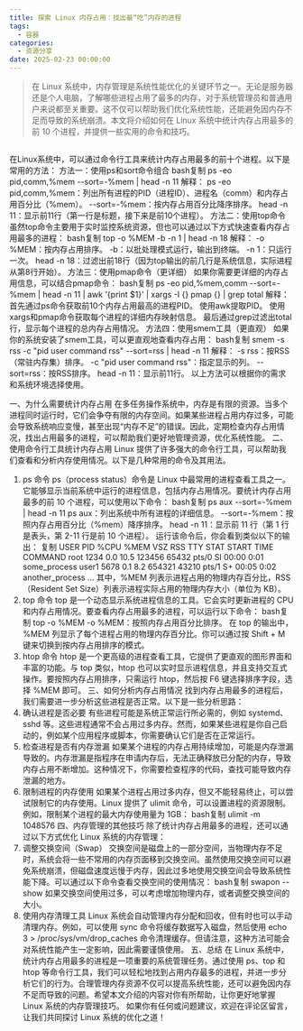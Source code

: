 ```yaml
---
title: 探索 Linux 内存占用：找出最“吃”内存的进程
tags:
  - 容器
categories:
  - 资源分享
date: 2025-02-23 00:00:00
---
```


> 在 Linux 系统中，内存管理是系统性能优化的关键环节之一。无论是服务器还是个人电脑，了解哪些进程占用了最多的内存，对于系统管理员和普通用户来说都至关重要。这不仅可以帮助我们优化系统性能，还能避免因内存不足而导致的系统崩溃。本文将介绍如何在 Linux 系统中统计内存占用最多的前 10 个进程，并提供一些实用的命令和技巧。

<!-- more -->

## 

在Linux系统中，可以通过命令行工具来统计内存占用最多的前十个进程。以下是常用的方法：
方法一：使用ps和sort命令组合
bash复制
ps -eo pid,comm,%mem --sort=-%mem | head -n 11
解释：
ps -eo pid,comm,%mem：列出所有进程的PID（进程ID）、进程名（comm）和内存占用百分比（%mem）。
--sort=-%mem：按内存占用百分比降序排序。
head -n 11：显示前11行（第一行是标题，接下来是前10个进程）。
方法二：使用top命令
虽然top命令主要用于实时监控系统资源，但也可以通过以下方式快速查看内存占用最多的进程：
bash复制
top -o %MEM -b -n 1 | head -n 18
解释：
-o %MEM：按内存占用排序。
-b：以批处理模式运行，输出到终端。
-n 1：只运行一次。
head -n 18：过滤出前18行（因为top输出的前几行是系统信息，实际进程从第8行开始）。
方法三：使用pmap命令（更详细）
如果你需要更详细的内存占用信息，可以结合pmap命令：
bash复制
ps -eo pid,%mem,comm --sort=-%mem | head -n 11 | awk '{print $1}' | xargs -I {} pmap {} | grep total
解释：
首先通过ps命令获取前10个内存占用最高的进程PID。
使用awk提取PID。
使用xargs和pmap命令获取每个进程的详细内存映射信息。
最后通过grep过滤出total行，显示每个进程的总内存占用情况。
方法四：使用smem工具（更直观）
如果你的系统安装了smem工具，可以更直观地查看内存占用：
bash复制
smem -s rss -c "pid user command rss" --sort=rss | head -n 11
解释：
-s rss：按RSS（常驻内存集）排序。
-c "pid user command rss"：指定显示的列。
--sort=rss：按RSS排序。
head -n 11：显示前11行。
以上方法可以根据你的需求和系统环境选择使用。



一、为什么需要统计内存占用
在多任务操作系统中，内存是有限的资源。当多个进程同时运行时，它们会争夺有限的内存空间。如果某些进程占用内存过多，可能会导致系统响应变慢，甚至出现“内存不足”的错误。因此，定期检查内存占用情况，找出占用最多的进程，可以帮助我们更好地管理资源，优化系统性能。
二、使用命令行工具统计内存占用
Linux 提供了许多强大的命令行工具，可以帮助我们查看和分析内存使用情况。以下是几种常用的命令及其用法。
1. ps 命令
ps（process status）命令是 Linux 中最常用的进程查看工具之一。它能够显示当前系统中运行的进程信息，包括内存占用情况。要统计内存占用最多的前 10 个进程，可以使用以下命令：
bash复制
ps aux --sort=-%mem | head -n 11
ps aux：列出系统中所有进程的详细信息。
--sort=-%mem：按照内存占用百分比（%mem）降序排序。
head -n 11：显示前 11 行（第 1 行是表头，第 2-11 行是前 10 个进程）。
运行该命令后，你会看到类似以下的输出：
复制
USER       PID %CPU %MEM    VSZ   RSS TTY      STAT START   TIME COMMAND
root       1234 0.0 10.5 123456 65432 pts/0    Sl   00:00   0:01 some_process
user1      5678 0.1  8.2 654321 43210 pts/1    S+   00:05   0:02 another_process
...
其中，%MEM 列表示进程占用的物理内存百分比，RSS（Resident Set Size）列表示进程实际占用的物理内存大小（单位为 KB）。
2. top 命令
top 是一个动态显示系统进程信息的工具。它会实时更新进程的 CPU 和内存占用情况。要查看内存占用最多的进程，可以运行以下命令：
bash复制
top -o %MEM
-o %MEM：按照内存占用百分比排序。
在 top 的输出中，%MEM 列显示了每个进程占用的物理内存百分比。你可以通过按 Shift + M 键来切换到按内存占用排序的模式。
3. htop 命令
htop 是一个更高级的进程查看工具，它提供了更直观的图形界面和丰富的功能。与 top 类似，htop 也可以实时显示进程信息，并且支持交互式操作。要按照内存占用排序，只需运行 htop，然后按 F6 键选择排序字段，选择 %MEM 即可。
三、如何分析内存占用情况
找到内存占用最多的进程后，我们需要进一步分析这些进程是否正常。以下是一些分析思路：
1. 确认进程是否必要
有些进程可能是系统正常运行所必需的，例如 systemd、sshd 等。这些进程通常不会占用过多内存。然而，如果某些进程是你自己启动的，例如某个应用程序或脚本，你需要确认它们是否在正常运行。
2. 检查进程是否有内存泄漏
如果某个进程的内存占用持续增加，可能是内存泄漏导致的。内存泄漏是指程序在申请内存后，无法正确释放已分配的内存，导致内存占用不断增加。这种情况下，你需要检查程序的代码，查找可能导致内存泄漏的地方。
3. 限制进程的内存使用
如果某个进程占用过多内存，但又不能轻易终止，可以尝试限制它的内存使用。Linux 提供了 ulimit 命令，可以设置进程的资源限制。例如，限制某个进程的最大内存使用量为 1GB：
bash复制
ulimit -m 1048576
四、内存管理的其他技巧
除了统计内存占用最多的进程，还可以通过以下方式优化 Linux 系统的内存管理：
1. 调整交换空间（Swap）
交换空间是磁盘上的一部分空间，当物理内存不足时，系统会将一些不常用的内存页面移到交换空间。虽然使用交换空间可以避免系统崩溃，但磁盘速度远慢于内存，因此过多地使用交换空间会导致系统性能下降。可以通过以下命令查看交换空间的使用情况：
bash复制
swapon --show
如果交换空间使用过多，可以考虑增加物理内存，或者调整交换空间的大小。
2. 使用内存清理工具
Linux 系统会自动管理内存分配和回收，但有时也可以手动清理内存。例如，可以使用 sync 命令将缓存数据写入磁盘，然后使用 echo 3 > /proc/sys/vm/drop_caches 命令清理缓存。但请注意，这种方法可能会对系统性能产生一定影响，因此需要谨慎使用。
五、总结
在 Linux 系统中，统计内存占用最多的进程是一项重要的系统管理任务。通过使用 ps、top 和 htop 等命令行工具，我们可以轻松地找到占用内存最多的进程，并进一步分析它们的行为。合理管理内存资源不仅可以提高系统性能，还可以避免因内存不足而导致的问题。希望本文介绍的内容对你有所帮助，让你更好地掌握 Linux 系统的内存管理技巧。
如果你有任何或问题建议，欢迎在评论区留言，让我们共同探讨 Linux 系统的优化之道！